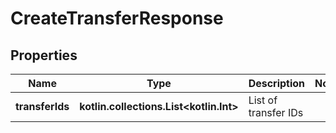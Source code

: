 
# CreateTransferResponse

## Properties
Name | Type | Description | Notes
------------ | ------------- | ------------- | -------------
**transferIds** | **kotlin.collections.List&lt;kotlin.Int&gt;** | List of transfer IDs | 



